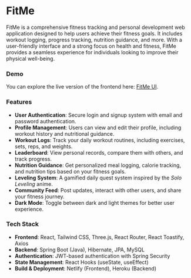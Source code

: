 # FitMe

FitMe is a comprehensive fitness tracking and personal development web application designed to help users achieve their fitness goals. It includes workout logging, progress tracking, nutrition guidance, and more. With a user-friendly interface and a strong focus on health and fitness, FitMe provides a seamless experience for individuals looking to improve their physical well-being.

### Demo

You can explore the live version of the frontend here: [FitMe UI](https://fitmeui.netlify.app).

### Features

- **User Authentication**: Secure login and signup system with email and password authentication.
- **Profile Management**: Users can view and edit their profile, including workout history and nutritional guidance.
- **Workout Logs**: Track your daily workout routines, including exercises, sets, reps, and weights.
- **Leaderboard**: View personal records, compare them with others, and track progress.
- **Nutrition Guidance**: Get personalized meal logging, calorie tracking, and nutrition tips based on your fitness goals.
- **Leveling System**: A gamified daily quest system inspired by the *Solo Leveling* anime.
- **Community Feed**: Post updates, interact with other users, and share your fitness journey.
- **Dark Mode**: Toggle between dark and light themes for better user experience.

### Tech Stack

- **Frontend**: React, Tailwind CSS, Three.js, React Router, React Toastify, Axios
- **Backend**: Spring Boot (Java), Hibernate, JPA, MySQL
- **Authentication**: JWT-based authentication with Spring Security
- **State Management**: React Hooks (useState, useEffect)
- **Build & Deployment**: Netlify (Frontend), Heroku (Backend)

